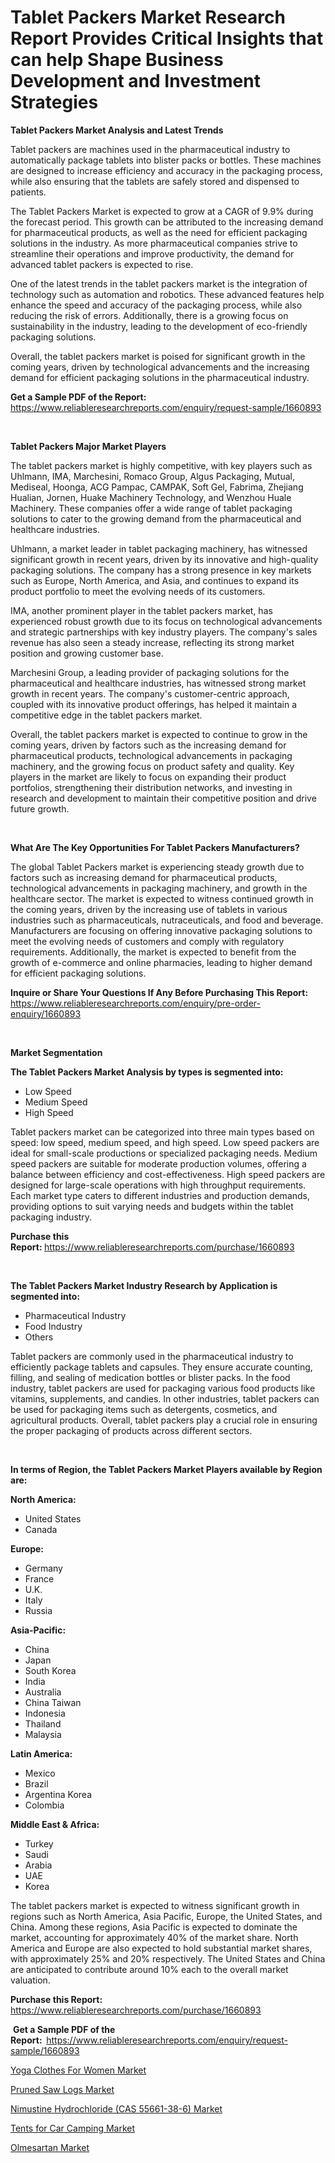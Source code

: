 <p><h1>Tablet Packers Market Research Report Provides Critical Insights that can help Shape Business Development and Investment Strategies</h1></p><p><strong>Tablet Packers Market Analysis and Latest Trends</strong></p>
<p><p>Tablet packers are machines used in the pharmaceutical industry to automatically package tablets into blister packs or bottles. These machines are designed to increase efficiency and accuracy in the packaging process, while also ensuring that the tablets are safely stored and dispensed to patients.</p><p>The Tablet Packers Market is expected to grow at a CAGR of 9.9% during the forecast period. This growth can be attributed to the increasing demand for pharmaceutical products, as well as the need for efficient packaging solutions in the industry. As more pharmaceutical companies strive to streamline their operations and improve productivity, the demand for advanced tablet packers is expected to rise.</p><p>One of the latest trends in the tablet packers market is the integration of technology such as automation and robotics. These advanced features help enhance the speed and accuracy of the packaging process, while also reducing the risk of errors. Additionally, there is a growing focus on sustainability in the industry, leading to the development of eco-friendly packaging solutions.</p><p>Overall, the tablet packers market is poised for significant growth in the coming years, driven by technological advancements and the increasing demand for efficient packaging solutions in the pharmaceutical industry.</p></p>
<p><strong>Get a Sample PDF of the Report:&nbsp;</strong> <a href="https://www.reliableresearchreports.com/enquiry/request-sample/1660893">https://www.reliableresearchreports.com/enquiry/request-sample/1660893</a></p>
<p>&nbsp;</p>
<p><strong>Tablet Packers Major Market Players</strong></p>
<p><p>The tablet packers market is highly competitive, with key players such as Uhlmann, IMA, Marchesini, Romaco Group, Algus Packaging, Mutual, Mediseal, Hoonga, ACG Pampac, CAMPAK, Soft Gel, Fabrima, Zhejiang Hualian, Jornen, Huake Machinery Technology, and Wenzhou Huale Machinery. These companies offer a wide range of tablet packaging solutions to cater to the growing demand from the pharmaceutical and healthcare industries.</p><p>Uhlmann, a market leader in tablet packaging machinery, has witnessed significant growth in recent years, driven by its innovative and high-quality packaging solutions. The company has a strong presence in key markets such as Europe, North America, and Asia, and continues to expand its product portfolio to meet the evolving needs of its customers.</p><p>IMA, another prominent player in the tablet packers market, has experienced robust growth due to its focus on technological advancements and strategic partnerships with key industry players. The company's sales revenue has also seen a steady increase, reflecting its strong market position and growing customer base.</p><p>Marchesini Group, a leading provider of packaging solutions for the pharmaceutical and healthcare industries, has witnessed strong market growth in recent years. The company's customer-centric approach, coupled with its innovative product offerings, has helped it maintain a competitive edge in the tablet packers market.</p><p>Overall, the tablet packers market is expected to continue to grow in the coming years, driven by factors such as the increasing demand for pharmaceutical products, technological advancements in packaging machinery, and the growing focus on product safety and quality. Key players in the market are likely to focus on expanding their product portfolios, strengthening their distribution networks, and investing in research and development to maintain their competitive position and drive future growth.</p></p>
<p>&nbsp;</p>
<p><strong>What Are The Key Opportunities For Tablet Packers Manufacturers?</strong></p>
<p><p>The global Tablet Packers market is experiencing steady growth due to factors such as increasing demand for pharmaceutical products, technological advancements in packaging machinery, and growth in the healthcare sector. The market is expected to witness continued growth in the coming years, driven by the increasing use of tablets in various industries such as pharmaceuticals, nutraceuticals, and food and beverage. Manufacturers are focusing on offering innovative packaging solutions to meet the evolving needs of customers and comply with regulatory requirements. Additionally, the market is expected to benefit from the growth of e-commerce and online pharmacies, leading to higher demand for efficient packaging solutions.</p></p>
<p><strong>Inquire or Share Your Questions If Any Before Purchasing This Report:</strong> <a href="https://www.reliableresearchreports.com/enquiry/pre-order-enquiry/1660893">https://www.reliableresearchreports.com/enquiry/pre-order-enquiry/1660893</a></p>
<p>&nbsp;</p>
<p><strong>Market Segmentation</strong></p>
<p><strong>The Tablet Packers Market Analysis by types is segmented into:</strong></p>
<p><ul><li>Low Speed</li><li>Medium Speed</li><li>High Speed</li></ul></p>
<p><p>Tablet packers market can be categorized into three main types based on speed: low speed, medium speed, and high speed. Low speed packers are ideal for small-scale productions or specialized packaging needs. Medium speed packers are suitable for moderate production volumes, offering a balance between efficiency and cost-effectiveness. High speed packers are designed for large-scale operations with high throughput requirements. Each market type caters to different industries and production demands, providing options to suit varying needs and budgets within the tablet packaging industry.</p></p>
<p><strong>Purchase this Report:&nbsp;</strong><a href="https://www.reliableresearchreports.com/purchase/1660893">https://www.reliableresearchreports.com/purchase/1660893</a></p>
<p>&nbsp;</p>
<p><strong>The Tablet Packers Market Industry Research by Application is segmented into:</strong></p>
<p><ul><li>Pharmaceutical Industry</li><li>Food Industry</li><li>Others</li></ul></p>
<p><p>Tablet packers are commonly used in the pharmaceutical industry to efficiently package tablets and capsules. They ensure accurate counting, filling, and sealing of medication bottles or blister packs. In the food industry, tablet packers are used for packaging various food products like vitamins, supplements, and candies. In other industries, tablet packers can be used for packaging items such as detergents, cosmetics, and agricultural products. Overall, tablet packers play a crucial role in ensuring the proper packaging of products across different sectors.</p></p>
<p>&nbsp;</p>
<p><strong>In terms of Region, the Tablet Packers Market Players available by Region are:</strong></p>
<p>
    <p> <strong> North America: </strong>
        <ul>
            <li>United States</li>
            <li>Canada</li>
        </ul>
        </p> 
    <p> <strong> Europe: </strong>
        <ul>
            <li>Germany</li>
            <li>France</li>
            <li>U.K.</li>
            <li>Italy</li>
            <li>Russia</li>
        </ul>
        </p> 
    <p> <strong> Asia-Pacific: </strong>
        <ul>
            <li>China</li>
            <li>Japan</li>
            <li>South Korea</li>
            <li>India</li>
            <li>Australia</li>
            <li>China Taiwan</li>
            <li>Indonesia</li>
            <li>Thailand</li>
            <li>Malaysia</li>
        </ul>
        </p> 
    <p> <strong> Latin America: </strong>
        <ul>
            <li>Mexico</li>
            <li>Brazil</li>
            <li>Argentina Korea</li>
            <li>Colombia</li>
        </ul>
        </p> 
    <p> <strong> Middle East & Africa: </strong>
        <ul>
            <li>Turkey</li>
            <li>Saudi</li>
            <li>Arabia</li>
            <li>UAE</li>
            <li>Korea</li>
        </ul>
    </p>
    </p>
<p><p>The tablet packers market is expected to witness significant growth in regions such as North America, Asia Pacific, Europe, the United States, and China. Among these regions, Asia Pacific is expected to dominate the market, accounting for approximately 40% of the market share. North America and Europe are also expected to hold substantial market shares, with approximately 25% and 20% respectively. The United States and China are anticipated to contribute around 10% each to the overall market valuation.</p></p>
<p><strong>Purchase this Report: </strong><a href="https://www.reliableresearchreports.com/purchase/1660893">https://www.reliableresearchreports.com/purchase/1660893</a></p>
<p>&nbsp;<strong>Get a Sample PDF of the Report:&nbsp;&nbsp;</strong><a href="https://www.reliableresearchreports.com/enquiry/request-sample/1660893">https://www.reliableresearchreports.com/enquiry/request-sample/1660893</a></p>
<p><strong></strong></p>
<p><p><a href="https://view.publitas.com/reportprime-1/yoga-clothes-for-women-market-size-and-growth-market-segmentation-regional-and-country-breakdowns-and-market-trends-for-period-from-2024-2031/">Yoga Clothes For Women Market</a></p><p><a href="https://florentine-yuzu-f42.notion.site/Pruned-Saw-Logs-Market-Offer-Valuable-Insights-into-Market-Size-Market-Share-Market-Trends-and-Pr-308f6d9135d14e17b7ab353c999cdcdc">Pruned Saw Logs Market</a></p><p><a href="https://changeable-paste-463.notion.site/Global-Nimustine-Hydrochloride-CAS-55661-38-6-Market-by-Types-Applications-and-Major-Players-wi-3940176ca1ea4d8aaf256b6dae598124">Nimustine Hydrochloride (CAS 55661-38-6) Market</a></p><p><a href="https://view.publitas.com/reportprime-1/tents-for-car-camping-market-research-report-provides-thorough-industry-overview-which-offers-an-in-depth-analysis-of-product-trends-and-new-market-divisions/">Tents for Car Camping Market</a></p><p><a href="https://fuschia-pecorino-a6d.notion.site/Olmesartan-Market-Size-Market-Share-and-Global-Market-Analysis-Report-2024-2031-327016698706409497d157f75f76fb84">Olmesartan Market</a></p></p>